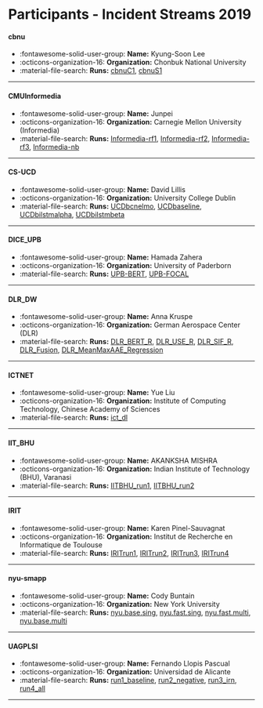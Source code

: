 # Participants - Incident Streams 2019 

#### cbnu
 - :fontawesome-solid-user-group: **Name:** Kyung-Soon Lee
 - :octicons-organization-16: **Organization:** Chonbuk National University
 - :material-file-search: **Runs:** [cbnuC1](./runs.md#cbnuc1), [cbnuS1](./runs.md#cbnus1)

---
#### CMUInformedia
 - :fontawesome-solid-user-group: **Name:** Junpei
 - :octicons-organization-16: **Organization:** Carnegie Mellon University (Informedia)
 - :material-file-search: **Runs:** [Informedia-rf1](./runs.md#informedia-rf1), [Informedia-rf2](./runs.md#informedia-rf2), [Informedia-rf3](./runs.md#informedia-rf3), [Informedia-nb](./runs.md#informedia-nb)

---
#### CS-UCD
 - :fontawesome-solid-user-group: **Name:** David Lillis
 - :octicons-organization-16: **Organization:** University College Dublin
 - :material-file-search: **Runs:** [UCDbcnelmo](./runs.md#ucdbcnelmo), [UCDbaseline](./runs.md#ucdbaseline), [UCDbilstmalpha](./runs.md#ucdbilstmalpha), [UCDbilstmbeta](./runs.md#ucdbilstmbeta)

---
#### DICE_UPB
 - :fontawesome-solid-user-group: **Name:** Hamada Zahera
 - :octicons-organization-16: **Organization:** University of Paderborn
 - :material-file-search: **Runs:** [UPB-BERT](./runs.md#upb-bert), [UPB-FOCAL](./runs.md#upb-focal)

---
#### DLR_DW
 - :fontawesome-solid-user-group: **Name:** Anna Kruspe
 - :octicons-organization-16: **Organization:** German Aerospace Center (DLR)
 - :material-file-search: **Runs:** [DLR_BERT_R](./runs.md#dlr_bert_r), [DLR_USE_R](./runs.md#dlr_use_r), [DLR_SIF_R](./runs.md#dlr_sif_r), [DLR_Fusion](./runs.md#dlr_fusion), [DLR_MeanMaxAAE_Regression](./runs.md#dlr_meanmaxaae_regression)

---
#### ICTNET
 - :fontawesome-solid-user-group: **Name:**  Yue Liu
 - :octicons-organization-16: **Organization:** Institute of Computing Technology, Chinese Academy of Sciences
 - :material-file-search: **Runs:** [ict_dl](./runs.md#ict_dl)

---
#### IIT_BHU
 - :fontawesome-solid-user-group: **Name:** AKANKSHA MISHRA
 - :octicons-organization-16: **Organization:** Indian Institute of Technology (BHU), Varanasi
 - :material-file-search: **Runs:** [IITBHU_run1](./runs.md#iitbhu_run1), [IITBHU_run2](./runs.md#iitbhu_run2)

---
#### IRIT
 - :fontawesome-solid-user-group: **Name:** Karen Pinel-Sauvagnat
 - :octicons-organization-16: **Organization:** Institut de Recherche en Informatique de Toulouse
 - :material-file-search: **Runs:** [IRITrun1](./runs.md#iritrun1), [IRITrun2](./runs.md#iritrun2), [IRITrun3](./runs.md#iritrun3), [IRITrun4](./runs.md#iritrun4)

---
#### nyu-smapp
 - :fontawesome-solid-user-group: **Name:** Cody Buntain
 - :octicons-organization-16: **Organization:** New York University
 - :material-file-search: **Runs:** [nyu.base.sing](./runs.md#nyu.base.sing), [nyu.fast.sing](./runs.md#nyu.fast.sing), [nyu.fast.multi](./runs.md#nyu.fast.multi), [nyu.base.multi](./runs.md#nyu.base.multi)

---
#### UAGPLSI
 - :fontawesome-solid-user-group: **Name:** Fernando Llopis Pascual
 - :octicons-organization-16: **Organization:** Universidad de Alicante
 - :material-file-search: **Runs:** [run1_baseline](./runs.md#run1_baseline), [run2_negative](./runs.md#run2_negative), [run3_irn](./runs.md#run3_irn), [run4_all](./runs.md#run4_all)

---
